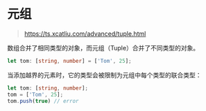 # 元组

> https://ts.xcatliu.com/advanced/tuple.html

数组合并了相同类型的对象，而元组（Tuple）合并了不同类型的对象。

```ts
let tom: [string, number] = ['Tom', 25];
```

当添加越界的元素时，它的类型会被限制为元组中每个类型的联合类型：

```ts
let tom: [string, number];
tom = ['Tom', 25];
tom.push(true) // error
```